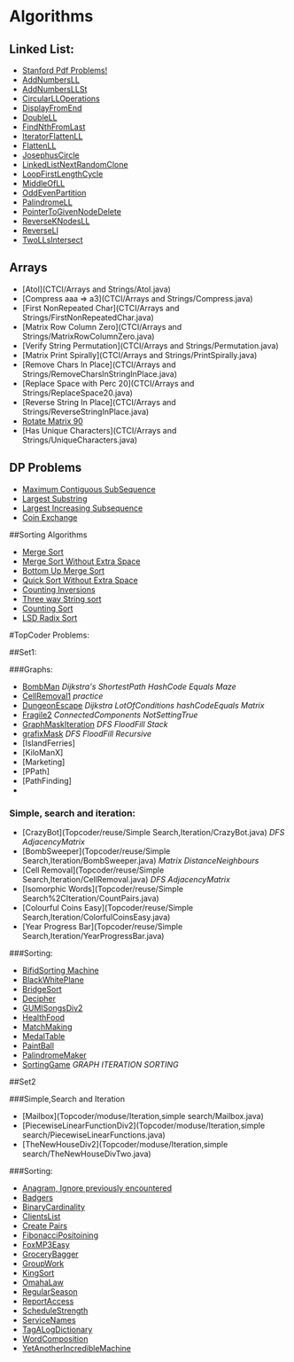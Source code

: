 # Algorithms

## Linked List:

- [Stanford Pdf Problems!](Basic/LinkedList/StackUsingLinkedList.java)
- [AddNumbersLL](Basic/LinkedList/AddNumbersLL.java)
- [AddNumbersLLSt](Basic/LinkedList/AddNumbersLLSt.java)
- [CircularLLOperations](Basic/LinkedList/CircularLLOperations.java)
- [DisplayFromEnd](Basic/LinkedList/DisplayLinkedListFromEnd.java)
- [DoubleLL](Basic/LinkedList/DoubleLL.java)
- [FindNthFromLast](Basic/LinkedList/FindNthFromLast.java)
- [IteratorFlattenLL](Basic/LinkedList/FlattenMultiLevelLLIterator.java)
- [FlattenLL](Basic/LinkedList/FlattenMultilevelLL.java)
- [JosephusCircle](Basic/LinkedList/JosephusCircle.java)
- [LinkedListNextRandomClone](Basic/LinkedList/LinkedListNextRandomClone.java)
- [LoopFirstLengthCycle](Basic/LinkedList/LoopFirstLengthCycle.java)
- [MiddleOfLL](Basic/LinkedList/MiddleOfLinkedList.java)
- [OddEvenPartition](Basic/LinkedList/OddEvenPartition.java)
- [PalindromeLL](Basic/LinkedList/PalindromeLL.java)
- [PointerToGivenNodeDelete](Basic/LinkedList/PointerToGivenNodeDelete.java)
- [ReverseKNodesLL](Basic/LinkedList/ReverseKNodesLL.java)
- [ReverseLl](Basic/LinkedList/ReverseLinkedList.java)
- [TwoLLsIntersect](Basic/LinkedList/TwoLinkedListsIntersect.java)

## Arrays
- [AtoI](CTCI/Arrays and Strings/AtoI.java) 
- [Compress aaa => a3](CTCI/Arrays and Strings/Compress.java)
- [First NonRepeated Char](CTCI/Arrays and Strings/FirstNonRepeatedChar.java)
- [Matrix Row Column Zero](CTCI/Arrays and Strings/MatrixRowColumnZero.java)
- [Verify String Permutation](CTCI/Arrays and Strings/Permutation.java)
- [Matrix Print Spirally](CTCI/Arrays and Strings/PrintSpirally.java)
- [Remove Chars In Place](CTCI/Arrays and Strings/RemoveCharsInStringInPlace.java)
- [Replace Space with Perc 20](CTCI/Arrays and Strings/ReplaceSpace20.java)
- [Reverse String In Place](CTCI/Arrays and Strings/ReverseStringInPlace.java)
- [Rotate Matrix 90](CTCI/Arrays%20and%20Strings/RotateMatrix.java)
- [Has Unique Characters](CTCI/Arrays and Strings/UniqueCharacters.java)

## DP Problems
- [Maximum Contiguous SubSequence](Basic/DP/MaxContiguousSubsequence.java)
- [Largest Substring](Basic/DP/LargestSubString.java)
- [Largest Increasing Subsequence](Basic/DP/LargestIncreasingSubsequence.java)
- [Coin Exchange](Basic/DP/CoinExchange.java)

##Sorting Algorithms
- [Merge Sort](Basic/sorting/MergeSort.java)
- [Merge Sort Without Extra Space](Basic/sorting/MergeSortWithoutExtraSpace.java)
- [Bottom Up Merge Sort](Basic/sorting/BottomUpMergeSort.java)
- [Quick Sort Without Extra Space](Basic/sorting/QuickSortWithoutExtraSpace.java)
- [Counting Inversions](Basic/sorting/CountingInversions.java)
- [Three way String sort](Basic/sorting/ThreeWayStringSort.java)
- [Counting Sort](Basic/sorting/CoutingSort.java)
- [LSD Radix Sort](Basic/sorting/LSDRadix.java)



#TopCoder Problems:

##Set1:

###Graphs:
- [BombMan](Topcoder/reuse/Graphs/BombMan.java) _Dijkstra's_ _ShortestPath_ _HashCode_ _Equals_ _Maze_
- [CellRemoval1](Topcoder/reuse/Graphs/CellRemoval1.java) _practice_
- [DungeonEscape](Topcoder/reuse/Graphs/DungeonEscape.java) _Dijkstra_ _LotOfConditions_ _hashCodeEquals_ _Matrix_ 
- [Fragile2](Topcoder/reuse/Graphs/Fragile2.java) _ConnectedComponents_ _NotSettingTrue_
- [GraphMaskIteration](Topcoder/reuse/Graphs/GraphixMaskIteration.java) _DFS_ _FloodFill_ _Stack_ 
- [grafixMask](Topcoder/reuse/Graphs/grafixMask.java) _DFS_ _FloodFill_ _Recursive_
- [IslandFerries]
- [KiloManX]
- [Marketing]
- [PPath]
- [PathFinding]
- 


### Simple, search and iteration:
- [CrazyBot](Topcoder/reuse/Simple Search,Iteration/CrazyBot.java) _DFS_ _AdjacencyMatrix_
- [BombSweeper](Topcoder/reuse/Simple Search,Iteration/BombSweeper.java) _Matrix_ _DistanceNeighbours_
- [Cell Removal](Topcoder/reuse/Simple Search,Iteration/CellRemoval.java) _DFS_ _AdjacencyMatrix_
- [Isomorphic Words](Topcoder/reuse/Simple Search%2CIteration/CountPairs.java)
- [Colourful Coins Easy](Topcoder/reuse/Simple Search,Iteration/ColorfulCoinsEasy.java)
- [Year Progress Bar](Topcoder/reuse/Simple Search,Iteration/YearProgressBar.java)

###Sorting:
- [BifidSorting Machine](Topcoder/moduse/Sorting/BifidSortingMachine.java)
- [BlackWhitePlane](Topcoder/moduse/Sorting/BlackWhitePlane.java)
- [BridgeSort](Topcoder/moduse/Sorting/BridgeSort.java)
- [Decipher](Topcoder/moduse/Sorting/Decipher.java)
- [GUMISongsDiv2](Topcoder/moduse/Sorting/GUMIAndSongsDiv2.java)
- [HealthFood](Topcoder/moduse/Sorting/HealthFood.java)
- [MatchMaking](Topcoder/moduse/Sorting/MatchMaking.java)
- [MedalTable](Topcoder/moduse/Sorting/MedalTable.java)
- [PaintBall](Topcoder/moduse/Sorting/Paintball.java)
- [PalindromeMaker](Topcoder/moduse/Sorting/PalindromeMaker.java)
- [SortingGame](Topcoder/moduse/Sorting/SortingGame.java) _GRAPH_ _ITERATION_ _SORTING_

##Set2

###Simple,Search and Iteration
- [Mailbox](Topcoder/moduse/Iteration,simple search/Mailbox.java)
- [PiecewiseLinearFunctionDiv2](Topcoder/moduse/Iteration,simple search/PiecewiseLinearFunctions.java)
- [TheNewHouseDiv2](Topcoder/moduse/Iteration,simple search/TheNewHouseDivTwo.java)

###Sorting:
- [Anagram, Ignore previously encountered](Topcoder/moduse/Sorting/Aaagrams.java)
- [Badgers](Topcoder/moduse/Sorting/Badgers.java)
- [BinaryCardinality](Topcoder/moduse/Sorting/BinaryCardinality.java)
- [ClientsList](Topcoder/moduse/Sorting/ClientsList.java)
- [Create Pairs](Topcoder/moduse/Sorting/CreatePairs.java)
- [FibonacciPositoining](Topcoder/moduse/Sorting/FibonacciPositioning.java)
- [FoxMP3Easy](Topcoder/moduse/Sorting/FoxAndMP3Easy.java)
- [GroceryBagger](Topcoder/moduse/Sorting/GroceryBagger.java)
- [GroupWork](Topcoder/moduse/Sorting/GroupWork.java)
- [KingSort](Topcoder/moduse/Sorting/KingSort.java)
- [OmahaLaw](Topcoder/moduse/Sorting/OmahaLaw.java)
- [RegularSeason](Topcoder/moduse/Sorting/RegularSeason.java)
- [ReportAccess](Topcoder/moduse/Sorting/ReportAccess.java)
- [ScheduleStrength](Topcoder/moduse/Sorting/ScheduleStrength.java)
- [ServiceNames](Topcoder/moduse/Sorting/ServiceNames.java)
- [TagALogDictionary](Topcoder/moduse/Sorting/TagalogDictionary.java)
- [WordComposition](Topcoder/moduse/Sorting/WordCompositionGame.java)
- [YetAnotherIncredibleMachine](Topcoder/moduse/Sorting/YetAnotherIncredibleMachine.java)
